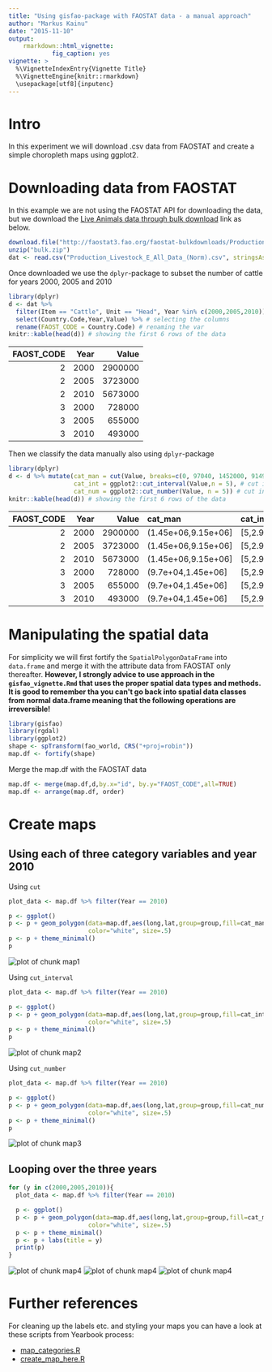 ```yaml
---
title: "Using gisfao-package with FAOSTAT data - a manual approach"
author: "Markus Kainu"
date: "2015-11-10"
output: 
    rmarkdown::html_vignette:
            fig_caption: yes
vignette: >
  %\VignetteIndexEntry{Vignette Title}
  %\VignetteEngine{knitr::rmarkdown}
  \usepackage[utf8]{inputenc}
---
```





# Intro

In this experiment we will download .csv data from FAOSTAT and create a simple choropleth maps using ggplot2.


# Downloading data from FAOSTAT

In this example we are not using the FAOSTAT API for downloading the data, but we download the [Live Animals data through bulk download](http://faostat3.fao.org/download/Q/QA/E) link as below.


```r
download.file("http://faostat3.fao.org/faostat-bulkdownloads/Production_Livestock_E_All_Data_(Norm).zip",destfile = "bulk.zip")
unzip("bulk.zip")
dat <- read.csv("Production_Livestock_E_All_Data_(Norm).csv", stringsAsFactors = FALSE)
```

Once downloaded we use the `dplyr`-package to subset the number of cattle for years 2000, 2005 and 2010


```r
library(dplyr)
d <- dat %>% 
  filter(Item == "Cattle", Unit == "Head", Year %in% c(2000,2005,2010)) %>% # filtering the rows
  select(Country.Code,Year,Value) %>% # selecting the columns
  rename(FAOST_CODE = Country.Code) # renaming the var
knitr::kable(head(d)) # showing the first 6 rows of the data
```



| FAOST_CODE| Year|   Value|
|----------:|----:|-------:|
|          2| 2000| 2900000|
|          2| 2005| 3723000|
|          2| 2010| 5673000|
|          3| 2000|  728000|
|          3| 2005|  655000|
|          3| 2010|  493000|

Then we classify the data manually also using `dplyr`-package


```r
library(dplyr)
d <- d %>% mutate(cat_man = cut(Value, breaks=c(0, 97040, 1452000, 9149000, 1453000000), include.lowest=TRUE), # cut manually
                  cat_int = ggplot2::cut_interval(Value,n = 5), # cut into 5 equally interval
                  cat_num = ggplot2::cut_number(Value, n = 5)) # cut into 
knitr::kable(head(d)) # showing the first 6 rows of the data
```



| FAOST_CODE| Year|   Value|cat_man             |cat_int      |cat_num             |
|----------:|----:|-------:|:-------------------|:------------|:-------------------|
|          2| 2000| 2900000|(1.45e+06,9.15e+06] |[5,2.91e+08] |(6.84e+05,2.99e+06] |
|          2| 2005| 3723000|(1.45e+06,9.15e+06] |[5,2.91e+08] |(2.99e+06,1.36e+07] |
|          2| 2010| 5673000|(1.45e+06,9.15e+06] |[5,2.91e+08] |(2.99e+06,1.36e+07] |
|          3| 2000|  728000|(9.7e+04,1.45e+06]  |[5,2.91e+08] |(6.84e+05,2.99e+06] |
|          3| 2005|  655000|(9.7e+04,1.45e+06]  |[5,2.91e+08] |(3.62e+04,6.84e+05] |
|          3| 2010|  493000|(9.7e+04,1.45e+06]  |[5,2.91e+08] |(3.62e+04,6.84e+05] |


# Manipulating the spatial data

For simplicity we will first fortify the `SpatialPolygonDataFrame` into `data.frame` and merge it with the attribute data from FAOSTAT only thereafter. **However, I strongly advice to use approach in the `gisfao_vignette.Rmd` that uses the proper spatial data types and methods. It is good to remember tha you can't go back into spatial data classes from normal data.frame meaning that the following operations are irreversible!**



```r
library(gisfao)
library(rgdal)
library(ggplot2)
shape <- spTransform(fao_world, CRS("+proj=robin"))
map.df <- fortify(shape)
```


Merge the map.df with the FAOSTAT data


```r
map.df <- merge(map.df,d,by.x="id", by.y="FAOST_CODE",all=TRUE)
map.df <- arrange(map.df, order)
```


# Create maps

## Using each of three category variables and year 2010

Using `cut`


```r
plot_data <- map.df %>% filter(Year == 2010)

p <- ggplot()
p <- p + geom_polygon(data=map.df,aes(long,lat,group=group,fill=cat_man), 
                      color="white", size=.5)
p <- p + theme_minimal()
p
```

![plot of chunk map1](../figure/map1-1.png) 

Using `cut_interval`


```r
plot_data <- map.df %>% filter(Year == 2010)

p <- ggplot()
p <- p + geom_polygon(data=map.df,aes(long,lat,group=group,fill=cat_int), 
                      color="white", size=.5)
p <- p + theme_minimal()
p
```

![plot of chunk map2](../figure/map2-1.png) 

Using `cut_number`


```r
plot_data <- map.df %>% filter(Year == 2010)

p <- ggplot()
p <- p + geom_polygon(data=map.df,aes(long,lat,group=group,fill=cat_num), 
                      color="white", size=.5)
p <- p + theme_minimal()
p
```

![plot of chunk map3](../figure/map3-1.png) 


## Looping over the three years


```r
for (y in c(2000,2005,2010)){
  plot_data <- map.df %>% filter(Year == 2010)

  p <- ggplot()
  p <- p + geom_polygon(data=map.df,aes(long,lat,group=group,fill=cat_man), 
                      color="white", size=.5)
  p <- p + theme_minimal()
  p <- p + labs(title = y)
  print(p)
}
```

![plot of chunk map4](../figure/map4-1.png) ![plot of chunk map4](../figure/map4-2.png) ![plot of chunk map4](../figure/map4-3.png) 


# Further references

For cleaning up the labels etc. and styling your maps you can have a look at these scripts from Yearbook process:

- [map_categories.R](https://github.com/UNFAOstatistics/regional15/blob/master/input/code/plot/map_categories.R) 
- [create_map_here.R](https://github.com/UNFAOstatistics/regional15/blob/master/input/code/plot/create_map_here.R)


